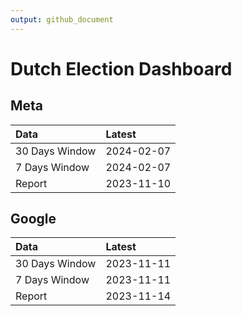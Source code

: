 ```yaml
---
output: github_document
---
```


# Dutch Election Dashboard



## Meta


|Data           |Latest     |
|:--------------|:----------|
|30 Days Window |2024-02-07 |
|7 Days Window  |2024-02-07 |
|Report         |2023-11-10 |

## Google


|Data           |Latest     |
|:--------------|:----------|
|30 Days Window |2023-11-11 |
|7 Days Window  |2023-11-11 |
|Report         |2023-11-14 |

